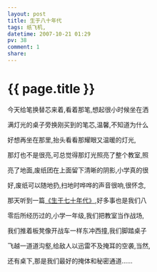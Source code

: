 ```yaml
---
layout: post
title: 生于八十年代
tags: 纸飞机,
datetime: 2007-10-21 01:29
pv: 38
comment: 1
share: 
---
```


{{ page.title }}
================

 <p>今天给笔换替芯来着,看着那笔,想起很小时候坐在洒</p><p>满灯光的桌子旁换刚买到的笔芯,温馨,不知道为什么 </p><p>好想再坐在那里,抬头看看那耀眼又温暖的灯光,&nbsp;&nbsp;</p><p>那灯也不是很亮,可总觉得那灯光照亮了整个教室,照</p><p>亮了地面,废纸团在上面留下清晰的阴影,小学真的很</p><p>好,废纸可以随地扔,扫地时哗哗的声音很响,很怀念,</p><p>那天听到一篇<a target="_blank" href="http://www.xslh.com/upload/forum/2005221103819.mp3">《生于七十年代》,</a>好多事也是我们八</p><p>零后所经历过的,小学一年级,我们把教室当作战场,</p><p>我们推着板凳像开战车一样东冲西撞,我们脚踏桌子</p><p>飞越一道道沟壑,给敌人以迅雷不及掩耳的空袭,当然,</p><p>还有桌下,那是我们最好的掩体和秘密通道……</p> 


